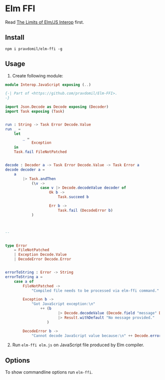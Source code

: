 # Elm FFI

Read [The Limits of Elm/JS Interop](https://guide.elm-lang.org/interop/limits.html) first.

## Install

`npm i pravdomil/elm-ffi -g`

## Usage

1. Create following module:

```elm
module Interop.JavaScript exposing (..)

{-| Part of <https://github.com/pravdomil/Elm-FFI>.
-}

import Json.Decode as Decode exposing (Decoder)
import Task exposing (Task)


run : String -> Task Error Decode.Value
run _ =
    let
        _ =
            Exception
    in
    Task.fail FileNotPatched


decode : Decoder a -> Task Error Decode.Value -> Task Error a
decode decoder a =
    a
        |> Task.andThen
            (\v ->
                case v |> Decode.decodeValue decoder of
                    Ok b ->
                        Task.succeed b

                    Err b ->
                        Task.fail (DecodeError b)
            )



--


type Error
    = FileNotPatched
    | Exception Decode.Value
    | DecodeError Decode.Error


errorToString : Error -> String
errorToString a =
    case a of
        FileNotPatched ->
            "Compiled file needs to be processed via elm-ffi command."

        Exception b ->
            "Got JavaScript exception:\n"
                ++ (b
                        |> Decode.decodeValue (Decode.field "message" Decode.string)
                        |> Result.withDefault "No message provided."
                   )

        DecodeError b ->
            "Cannot decode JavaScript value because:\n" ++ Decode.errorToString b
```

2. Run `elm-ffi elm.js` on JavaScript file produced by Elm compiler.

## Options

To show commandline options run `elm-ffi`.
